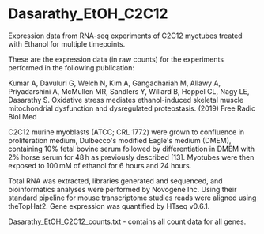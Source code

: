 # Dasarathy_EtOH_C2C12
Expression data from RNA-seq experiments of C2C12 myotubes treated with Ethanol for multiple timepoints.

These are the expression data (in raw counts) for the experiments performed in the following publication:

Kumar A, Davuluri G, Welch N, Kim A, Gangadhariah M, Allawy A, Priyadarshini A, McMullen MR, Sandlers Y, Willard B, Hoppel CL, Nagy LE, Dasarathy S. Oxidative stress mediates ethanol-induced skeletal muscle mitochondrial dysfunction and dysregulated proteostasis. (2019) Free Radic Biol Med

C2C12 murine myoblasts (ATCC; CRL 1772) were grown to confluence in proliferation medium, Dulbecco's modified Eagle's medium (DMEM), containing 10% fetal bovine serum followed by differentiation in DMEM with 2% horse serum for 48 h as previously described [13]. Myotubes were then exposed to 100 mM of ethanol for 6 hours and 24 hours.

Total RNA was extracted, libraries generated and sequenced, and bioinformatics analyses were performed by Novogene Inc. Using their standard pipeline for mouse transcriptome studies reads were aligned using theTopHat2. Gene expression was quantified by HTseq v0.6.1.

Dasarathy_EtOH_C2C12_counts.txt - contains all count data for all genes.
